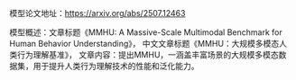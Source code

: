 模型论文地址：https://arxiv.org/abs/2507.12463

模型概述：文章标题《MMHU: A Massive-Scale Multimodal Benchmark for Human Behavior Understanding》，
中文文章标题《MMHU：大规模多模态人类行为理解基准》，
文章内容：提出MMHU，一涵盖丰富场景的大规模多模态数据集，用于提升人类行为理解技术的性能和泛化能力。
